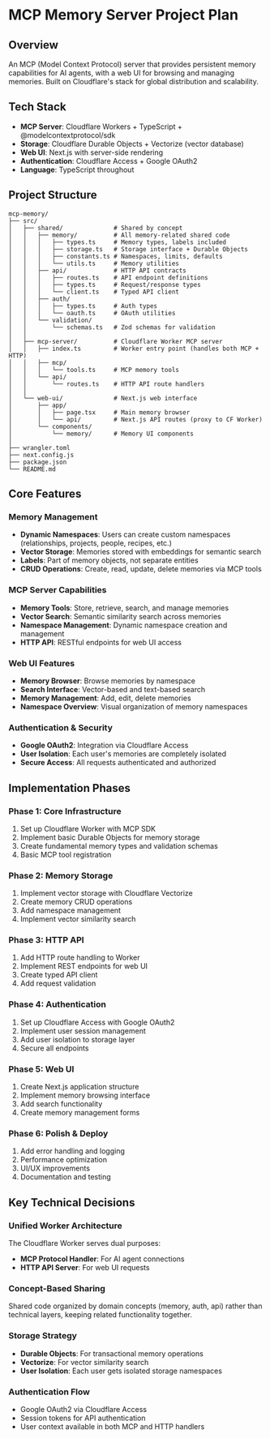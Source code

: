 # MCP Memory Server Project Plan

## Overview
An MCP (Model Context Protocol) server that provides persistent memory capabilities for AI agents, with a web UI for browsing and managing memories. Built on Cloudflare's stack for global distribution and scalability.

## Tech Stack
- **MCP Server**: Cloudflare Workers + TypeScript + @modelcontextprotocol/sdk
- **Storage**: Cloudflare Durable Objects + Vectorize (vector database)
- **Web UI**: Next.js with server-side rendering
- **Authentication**: Cloudflare Access + Google OAuth2
- **Language**: TypeScript throughout

## Project Structure
```
mcp-memory/
├── src/
│   ├── shared/              # Shared by concept
│   │   ├── memory/          # All memory-related shared code
│   │   │   ├── types.ts     # Memory types, labels included
│   │   │   ├── storage.ts   # Storage interface + Durable Objects
│   │   │   ├── constants.ts # Namespaces, limits, defaults
│   │   │   └── utils.ts     # Memory utilities
│   │   ├── api/             # HTTP API contracts
│   │   │   ├── routes.ts    # API endpoint definitions
│   │   │   ├── types.ts     # Request/response types
│   │   │   └── client.ts    # Typed API client
│   │   ├── auth/
│   │   │   ├── types.ts     # Auth types
│   │   │   └── oauth.ts     # OAuth utilities
│   │   └── validation/
│   │       └── schemas.ts   # Zod schemas for validation
│   │
│   ├── mcp-server/          # Cloudflare Worker MCP server
│   │   ├── index.ts         # Worker entry point (handles both MCP + HTTP)
│   │   ├── mcp/
│   │   │   └── tools.ts     # MCP memory tools
│   │   └── api/
│   │       └── routes.ts    # HTTP API route handlers
│   │
│   └── web-ui/              # Next.js web interface  
│       ├── app/
│       │   ├── page.tsx     # Main memory browser
│       │   └── api/         # Next.js API routes (proxy to CF Worker)
│       └── components/
│           └── memory/      # Memory UI components
│
├── wrangler.toml
├── next.config.js  
├── package.json
└── README.md
```

## Core Features

### Memory Management
- **Dynamic Namespaces**: Users can create custom namespaces (relationships, projects, people, recipes, etc.)
- **Vector Storage**: Memories stored with embeddings for semantic search
- **Labels**: Part of memory objects, not separate entities
- **CRUD Operations**: Create, read, update, delete memories via MCP tools

### MCP Server Capabilities
- **Memory Tools**: Store, retrieve, search, and manage memories
- **Vector Search**: Semantic similarity search across memories
- **Namespace Management**: Dynamic namespace creation and management
- **HTTP API**: RESTful endpoints for web UI access

### Web UI Features
- **Memory Browser**: Browse memories by namespace
- **Search Interface**: Vector-based and text-based search
- **Memory Management**: Add, edit, delete memories
- **Namespace Overview**: Visual organization of memory namespaces

### Authentication & Security
- **Google OAuth2**: Integration via Cloudflare Access
- **User Isolation**: Each user's memories are completely isolated
- **Secure Access**: All requests authenticated and authorized

## Implementation Phases

### Phase 1: Core Infrastructure
1. Set up Cloudflare Worker with MCP SDK
2. Implement basic Durable Objects for memory storage
3. Create fundamental memory types and validation schemas
4. Basic MCP tool registration

### Phase 2: Memory Storage
1. Implement vector storage with Cloudflare Vectorize
2. Create memory CRUD operations
3. Add namespace management
4. Implement vector similarity search

### Phase 3: HTTP API
1. Add HTTP route handling to Worker
2. Implement REST endpoints for web UI
3. Create typed API client
4. Add request validation

### Phase 4: Authentication
1. Set up Cloudflare Access with Google OAuth2
2. Implement user session management
3. Add user isolation to storage layer
4. Secure all endpoints

### Phase 5: Web UI
1. Create Next.js application structure
2. Implement memory browsing interface
3. Add search functionality
4. Create memory management forms

### Phase 6: Polish & Deploy
1. Add error handling and logging
2. Performance optimization
3. UI/UX improvements
4. Documentation and testing

## Key Technical Decisions

### Unified Worker Architecture
The Cloudflare Worker serves dual purposes:
- **MCP Protocol Handler**: For AI agent connections
- **HTTP API Server**: For web UI requests

### Concept-Based Sharing
Shared code organized by domain concepts (memory, auth, api) rather than technical layers, keeping related functionality together.

### Storage Strategy
- **Durable Objects**: For transactional memory operations
- **Vectorize**: For vector similarity search
- **User Isolation**: Each user gets isolated storage namespaces

### Authentication Flow
- Google OAuth2 via Cloudflare Access
- Session tokens for API authentication
- User context available in both MCP and HTTP handlers